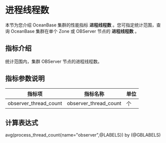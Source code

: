 # 进程线程数

本节为您介绍 OceanBase 集群的性能指标 **进程线程数** 。您可指定统计范围，查询 OceanBase 集群在单个 Zone 或 OBServer 节点的 **进程线程数** 。

## 指标介绍

统计范围内，集群 OBServer 节点的进程线程数。

## 指标参数说明

| **指标项** |   **指标名称**   | **单位** |
|---------|--------------|--------|
| observer_thread_count   | observer_thread_count | 个     |

## 计算表达式

avg(process_thread_count{name="observer",@LABELS}) by (@GBLABELS)
